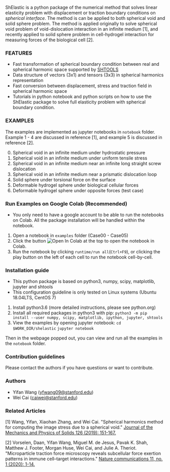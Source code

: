 <!--
![LOGO](misc/logo.png)

[![Documentation](https://img.shields.io/badge/documentation-shtools.github.io%2FSHTOOLS%2F-yellow.svg)](https://shtools.github.io/SHTOOLS/)
[![DOI](https://zenodo.org/badge/doi/10.5281/zenodo.592762.svg)](https://doi-org.stanford.idm.oclc.org/10.1016/j.jmps.2019.01.020)
[![Paper](https://img.shields.io/badge/paper-10.1029/2018GC007529-orange.svg)](https://doi.org/10.1029/2018GC007529)
[![Join the chat at https://gitter.im/SHTOOLS/SHTOOLS](https://badges.gitter.im/SHTOOLS/SHTOOLS.svg)](https://gitter.im/SHTOOLS/SHTOOLS?utm_source=badge&utm_medium=badge&utm_campaign=pr-badge&utm_content=badge)
[![Twitter](https://img.shields.io/twitter/follow/pyshtools.svg?style=social&label=Follow)](https://twitter.com/intent/follow?screen_name=pyshtools)
-->

ShElastic is a python package of the numerical method that solves linear elasticity problem with displacement or traction boundary conditions on _spherical_ _interface_. The method is can be applied to both spherical void and solid sphere problem. The method is applied originally to solve spherical void problem of void-dislocation interaction in an infinite medium [1], and recently applied to solid sphere problem in cell-hydrogel interaction for measuring forces of the biological cell [2].

### FEATURES ###

* Fast transformation of spherical boundary condition between real and spherical harmonic space supported by [SHTOOLS](https://shtools.github.io/SHTOOLS/)
* Data structure of vectors (3x1) and tensors (3x3) in spherical harmonics representation
* Fast conversion between displacement, stress and traction field in spherical harmonic space
* Tutorials in python notebook and python scripts on how to use the ShElastic package to solve full elasticity problem with spherical boundary condition.

### EXAMPLES ###

The examples are implemented as jupyter notebooks in `notebook` folder. Example 1 - 4 are discussed in reference [1], and example 5 is discussed in reference [2].

0. Spherical void in an infinite medium under hydrostatic pressure
1. Spherical void in an infinite medium under uniform tensile stress
2. Spherical void in an infinite medium near an infinite long straight screw dislocation
3. Spherical void in an infinite medium near a prismatic dislocation loop
4. Solid sphere under torsional force on the surface
5. Deformable hydrogel sphere under biological cellular forces
6. Deformable hydrogel sphere under opposite forces (test case)

### Run Examples on Google Colab (Recommended) ###

* You only need to have a google account to be able to run the notebooks on Colab. All the package installation will be handled within the notebook.

1. Open a notebook in `examples` folder (Case00 - Case05)
2. Click the button ![Open In Colab](https://colab.research.google.com/assets/colab-badge.svg) at the top to open the notebook in Colab.
3. Run the notebook by clicking `runtime/run all`(`Ctrl+F9`), or clicking the play button on the left of each cell to run the notebook cell-by-cell.

### Installation guide ###

* This python package is based on python3, numpy, scipy, matplotlib, jupyter and shtools
* This configuration guideline is only tested on Linux systems (Ubuntu 18.04LTS, CentOS 7)

1. Install python3.6 (more detailed instructions, please see python.org)
2. Install all required packages in python3 with pip:
    `python3 -m pip install --user numpy, scipy, matplotlib, ipython, jupyter, shtools`
3. View the examples by opening jupyter notebook:
    `cd $WORK_DIR/shelastic`
    `jupyter notebook`

Then in the webpage popped out, you can view and run all the examples in the `notebook` folder.

### Contribution guidelines ###

Please contact the authors if you have questions or want to contribute.

### Authors ###

* Yifan Wang (yfwang09@stanford.edu)
* Wei Cai (caiwei@stanford.edu)

### Related Articles ###

[1] Wang, Yifan, Xiaohan Zhang, and Wei Cai. "Spherical harmonics method for computing the image stress due to a spherical void." [Journal of the Mechanics and Physics of Solids 126 (2019): 151-167.](https://doi.org/10.1016/j.jmps.2019.01.020)

[2] Vorselen, Daan, Yifan Wang, Miguel M. de Jesus, Pavak K. Shah, Matthew J. Footer, Morgan Huse, Wei Cai, and Julie A. Theriot. "Microparticle traction force microscopy reveals subcellular force exertion patterns in immune cell–target interactions." [Nature communications 11, no. 1 (2020): 1-14.](https://doi.org/10.1038/s41467-019-13804-z)
